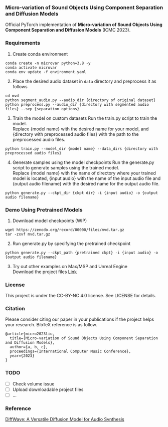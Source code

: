 ### Micro-variation of Sound Objects Using Component Separation and Diffusion Models
Official PyTorch implementation of **Micro-variation of Sound Objects Using Component Separation and Diffusion Models** (ICMC 2023).

### Requirements
1. Create conda environment
```
conda create -n microvar python=3.8 -y
conda activate microvar
conda env update -f environment.yaml
```

2. Place the desired audio dataset in `data` directory and preprocess it as follows
```
cd mvd
python segment_audio.py --audio_dir {directory of original dataset}
python preprocess.py --audio_dir {directory with segmented audio files} --sep {separation options}
```

3. Train the model on custom datasets
Run the train.py script to train the model.
<br> Replace {model name} with the desired name for your model, and {directory with preprocessed audio files} with the path to the preprocessed audio files.
```
python train.py --model_dir {model name} --data_dirs {directory with preprocessed audio files}
```

4. Generate samples using the model checkpoints
Run the generate.py script to generate samples using the trained model.
<br> Replace {model name} with the name of directory where your trained model is located, {input audio} with the name of the input audio file and {output audio filename} with the desired name for the output audio file.
```
python generate.py --ckpt_dir {ckpt dir} -i {input audio} -o {output audio filename}
```

### Demo Using Pretrained Models
1. Download model checkpoints (WIP)
```
wget https://zenodo.org/record/00000/files/mvd.tar.gz
tar -zxvf mvd.tar.gz 
```
2. Run generate.py by specifying the pretrained checkpoint
```
python generate.py --ckpt_path {pretrained ckpt} -i {input audio} -o {output audio filename}
```

3. Try out other examples on Max/MSP and Unreal Engine
<br> Download the project files [Link](https://github.com/youngjune/microvar)


### License
This project is under the CC-BY-NC 4.0 license. See LICENSE for details.

### Citation
Please consider citing our paper in your publications if the project helps your research. BibTeX reference is as follow.
```
@article{micro2023liu,
  title={Micro-variation of Sound Objects Using Component Separation and Diffusion Models},
  author={a, b, c},
  proceedings={International Computer Music Conference},
  year={2023}
}
```

### TODO
- [ ] Check volume issue
- [ ] Upload downloadable project files
- [ ] ...

### Reference
[DiffWave: A Versatile Diffusion Model for Audio Synthesis](https://github.com/lmnt-com/diffwave)
